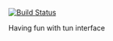 [![Build Status](https://travis-ci.org/strokyl/tun_fun.svg?branch=master)](https://travis-ci.org/strokyl/tun_fun)

Having fun with tun interface
